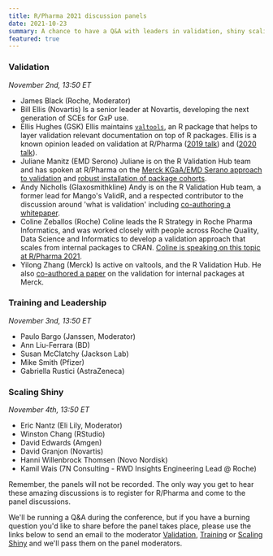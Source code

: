 ```yaml
---
title: R/Pharma 2021 discussion panels
date: 2021-10-23
summary: A chance to have a Q&A with leaders in validation, shiny scaling and training/leadership.
featured: true
---
```


### Validation
*November 2nd, 13:50 ET*  

- James Black (Roche, Moderator)  
- Bill Ellis (Novartis) Is a senior leader at Novartis, developing the next generation of SCEs for GxP use.
- Ellis Hughes (GSK) Ellis maintains [`valtools`](https://phuse-org.github.io/valtools/), an R package that helps to layer validation relevant documentation on top of R packages.  Ellis is a known opinion leaded on validation at R/Pharma ([2019 talk](https://rinpharma.com/publication/rinpharma_122/)) and ([2020 talk](https://rinpharma.com/publication/rinpharma_145/])).
- Juliane Manitz (EMD Serono)  Juliane is on the R Validation Hub team and has spoken at R/Pharma on the [Merck KGaA/EMD Serano approach to validation](https://rinpharma.com/publication/rinpharma_193/) and [robust installation of package cohorts](https://rinpharma.com/publication/rinpharma_107/).
- Andy Nicholls (Glaxosmithkline) Andy is on the R Validation Hub team, a former lead for Mango's ValidR, and a respected contributor to the discussion around 'what is validation' including [co-authoring a whitepaper](https://www.pharmar.org/white-paper/).
- Coline Zeballos (Roche) Coline leads the R Strategy in Roche Pharma Informatics, and was worked closely with people across Roche Quality, Data Science and Informatics to develop a validation approach that scales from internal packages to CRAN. [Coline is speaking on this topic at R/Pharma 2021](https://rinpharma.com/publication/rinpharma_192/).
- Yilong Zhang (Merck) Is active on valtools, and the R Validation Hub. He also [co-authored a paper](https://www.lexjansen.com/phuse-us/2020/tt/TT12.pdf) on the validation for internal packages at Merck.

### Training and Leadership
*November 3nd, 13:50 ET*  

- Paulo Bargo (Janssen, Moderator)  
- Ann Liu-Ferrara (BD)
- Susan McClatchy (Jackson Lab)
- Mike Smith (Pfizer)
- Gabriella Rustici (AstraZeneca)

### Scaling Shiny
*November 4th, 13:50 ET*  

- Eric Nantz (Eli Lily, Moderator)
- Winston Chang (RStudio)
- David Edwards (Amgen)
- David Granjon (Novartis)
- Hanni Willenbrock Thomsen (Novo Nordisk)
- Kamil Wais (7N Consulting - RWD Insights Engineering Lead @ Roche)

Remember, the panels will not be recorded.  The only way you get to hear these amazing discussions is to register for R/Pharma and come to the panel discussions.

We'll be running a Q&A during the conference, but if you have a burning question you'd like to share before the panel takes place, please use the links below to send an email to the moderator [Validation](mailto:rinpharma-validation@altmails.com), [Training](mailto:info@rinpharma.com?subject=Training) or [Scaling Shiny](mailto:thercast@gmail.com) and we'll pass them on the panel moderators.
